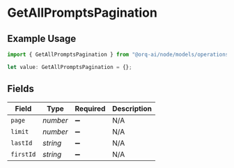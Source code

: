 # GetAllPromptsPagination

## Example Usage

```typescript
import { GetAllPromptsPagination } from "@orq-ai/node/models/operations";

let value: GetAllPromptsPagination = {};
```

## Fields

| Field              | Type               | Required           | Description        |
| ------------------ | ------------------ | ------------------ | ------------------ |
| `page`             | *number*           | :heavy_minus_sign: | N/A                |
| `limit`            | *number*           | :heavy_minus_sign: | N/A                |
| `lastId`           | *string*           | :heavy_minus_sign: | N/A                |
| `firstId`          | *string*           | :heavy_minus_sign: | N/A                |